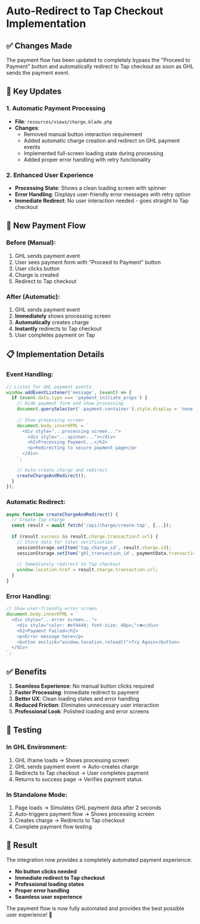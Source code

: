 # Auto-Redirect to Tap Checkout Implementation

## ✅ **Changes Made**

The payment flow has been updated to completely bypass the "Proceed to Payment" button and automatically redirect to Tap checkout as soon as GHL sends the payment event.

## 🔧 **Key Updates**

### 1. **Automatic Payment Processing**
- **File**: `resources/views/charge.blade.php`
- **Changes**:
  - Removed manual button interaction requirement
  - Added automatic charge creation and redirect on GHL payment events
  - Implemented full-screen loading state during processing
  - Added proper error handling with retry functionality

### 2. **Enhanced User Experience**
- **Processing State**: Shows a clean loading screen with spinner
- **Error Handling**: Displays user-friendly error messages with retry option
- **Immediate Redirect**: No user interaction needed - goes straight to Tap checkout

## 🚀 **New Payment Flow**

### **Before (Manual):**
1. GHL sends payment event
2. User sees payment form with "Proceed to Payment" button
3. User clicks button
4. Charge is created
5. Redirect to Tap checkout

### **After (Automatic):**
1. GHL sends payment event
2. **Immediately** shows processing screen
3. **Automatically** creates charge
4. **Instantly** redirects to Tap checkout
5. User completes payment on Tap

## 📋 **Implementation Details**

### **Event Handling:**
```javascript
// Listen for GHL payment events
window.addEventListener('message', (event) => {
  if (event.data.type === 'payment_initiate_props') {
    // Hide payment form and show processing
    document.querySelector('.payment-container').style.display = 'none';
    
    // Show processing screen
    document.body.innerHTML = `
      <div style="...processing screen...">
        <div style="...spinner..."></div>
        <h2>Processing Payment...</h2>
        <p>Redirecting to secure payment page</p>
      </div>
    `;
    
    // Auto-create charge and redirect
    createChargeAndRedirect();
  }
});
```

### **Automatic Redirect:**
```javascript
async function createChargeAndRedirect() {
  // Create Tap charge
  const result = await fetch('/api/charge/create-tap', {...});
  
  if (result.success && result.charge.transaction?.url) {
    // Store data for later verification
    sessionStorage.setItem('tap_charge_id', result.charge.id);
    sessionStorage.setItem('ghl_transaction_id', paymentData.transactionId);
    
    // Immediately redirect to Tap checkout
    window.location.href = result.charge.transaction.url;
  }
}
```

### **Error Handling:**
```javascript
// Show user-friendly error screen
document.body.innerHTML = `
  <div style="...error screen...">
    <div style="color: #ef4444; font-size: 48px;">❌</div>
    <h2>Payment Failed</h2>
    <p>Error message here</p>
    <button onclick="window.location.reload()">Try Again</button>
  </div>
`;
```

## ✅ **Benefits**

1. **Seamless Experience**: No manual button clicks required
2. **Faster Processing**: Immediate redirect to payment
3. **Better UX**: Clean loading states and error handling
4. **Reduced Friction**: Eliminates unnecessary user interaction
5. **Professional Look**: Polished loading and error screens

## 🧪 **Testing**

### **In GHL Environment:**
1. GHL iframe loads → Shows processing screen
2. GHL sends payment event → Auto-creates charge
3. Redirects to Tap checkout → User completes payment
4. Returns to success page → Verifies payment status

### **In Standalone Mode:**
1. Page loads → Simulates GHL payment data after 2 seconds
2. Auto-triggers payment flow → Shows processing screen
3. Creates charge → Redirects to Tap checkout
4. Complete payment flow testing

## 🎯 **Result**

The integration now provides a completely automated payment experience:
- **No button clicks needed**
- **Immediate redirect to Tap checkout**
- **Professional loading states**
- **Proper error handling**
- **Seamless user experience**

The payment flow is now fully automated and provides the best possible user experience! 🎉
